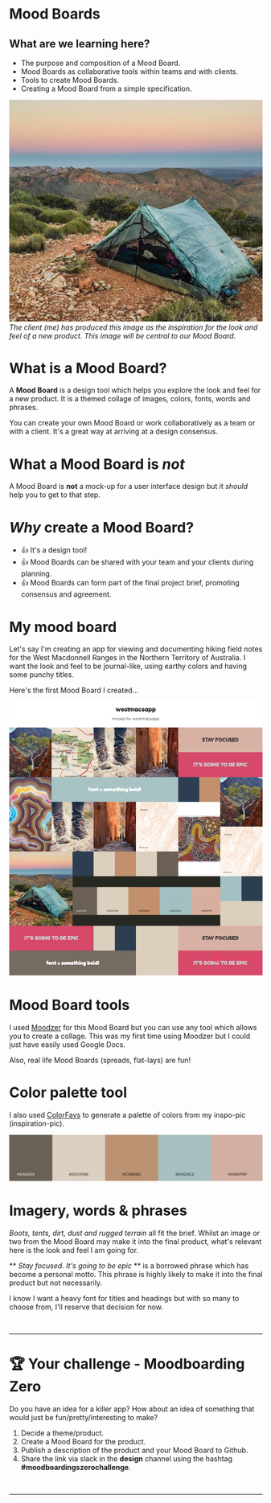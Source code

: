 # Mood Boards

## What are we learning here?

* The purpose and composition of a Mood Board.
* Mood Boards as collaborative tools within teams and with clients.
* Tools to create Mood Boards.
* Creating a Mood Board from a simple specification.

![westmacsapp inspo-pic](westmacsappinspopic.png)
*The client (me) has produced this image as the inspiration for the look and feel of a new product. This image will be central to our Mood Board.*

# What is a Mood Board?

A **Mood Board** is a design tool which helps you explore the look and feel for a new product. It is a themed collage of images, colors, fonts, words and phrases.

You can create your own Mood Board or work collaboratively as a team or with a client. It's a great way at arriving at a design consensus.

# What a Mood Board is *not*

A Mood Board is **not** a mock-up for a user interface design but it *should* help you to get to that step. 

# *Why* create a Mood Board?

* :+1: It's a design tool!
* :+1: Mood Boards can be shared with your team and your clients during planning.
* :+1: Mood Boards can form part of the final project brief, promoting consensus and agreement.

# My mood board

Let's say I'm creating an app for viewing and documenting hiking field notes for the West Macdonnell Ranges in the Northern Territory of Australia. I want the look and feel to be journal-like, using earthy colors and having some punchy titles.

Here's the first Mood Board I created...

![westmacsapp Mood Board](westmacsappmoodboard.png)

# Mood Board tools
I used [Moodzer](https://moodzer.com) for this Mood Board but you can use any tool which allows you to create a collage. This was my first time using Moodzer but I could just have easily used Google Docs.

Also, real life Mood Boards (spreads, flat-lays) are fun!

# Color palette tool
I also used [ColorFavs](http://www.colorfavs.com/) to generate a palette of colors from my inspo-pic (inspiration-pic).

![Color Palette](westmacsappcolorpalette.png)

# Imagery, words & phrases

*Boots, tents, dirt, dust and rugged terrain* all fit the brief. Whilst an image or two from the Mood Board may make it into the final product, what's relevant here is the look and feel I am going for.

** *Stay focused. It's going to be epic* ** is a borrowed phrase which has become a personal motto. This phrase is highly likely to make it into the final product but not necessarily.

I know I want a heavy font for titles and headings but with so many to choose from, I'll reserve that decision for now.

<br>

<hr>

# :trophy: Your challenge - Moodboarding Zero

Do you have an idea for a killer app? How about an idea of something that would just be fun/pretty/interesting to make?

1. Decide a theme/product.
2. Create a Mood Board for the product.
3. Publish a description of the product and your Mood Board to Github.
4. Share the link via slack in the **design** channel using the hashtag **#moodboardingszerochallenge**.

<br>
<hr>
